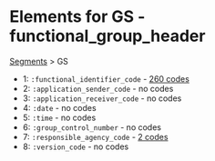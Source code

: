 # Elements for GS - functional_group_header
[Segments](../segments.md) > GS
* 1: `:functional_identifier_code` - [260 codes](../elements/GS_1.md)
* 2: `:application_sender_code` - no codes
* 3: `:application_receiver_code` - no codes
* 4: `:date` - no codes
* 5: `:time` - no codes
* 6: `:group_control_number` - no codes
* 7: `:responsible_agency_code` - [2 codes](../elements/GS_7.md)
* 8: `:version_code` - no codes
